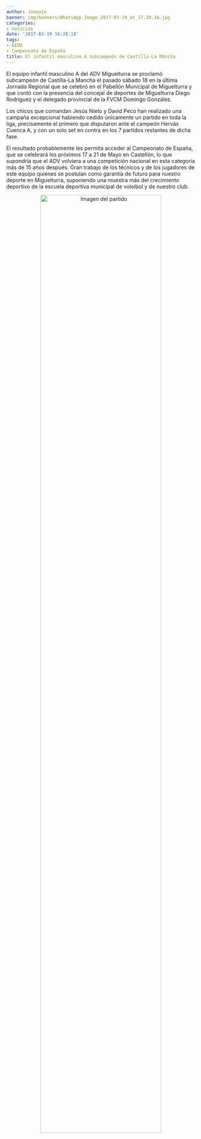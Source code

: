 ```yaml
---
author: Joaquín
banner: img/banners/WhatsApp_Image_2017-03-19_at_17.20.16.jpg
categories:
- noticias
date: '2017-03-19 16:28:18'
tags:
- EEDD
- Campeonato de España
title: El infantil masculino A subcampeón de Castilla-La Mancha
---
```


El equipo infantil masculino A del ADV Miguelturra se proclamó subcampeón de Castilla-La Mancha el pasado sábado 18 en la última Jornada Regional que se celebró en el Pabellón Municipal de Miguelturra y que contó con la presencia del concejal de deportes de Miguelturra Diego Rodríguez y el delegado provincial de la FVCM Domingo González.

Los chicos que comandan Jesús Nieto y David Peco han realizado una campaña excepcional habiendo cedido únicamente un partido en toda la liga, precisamente el primero que disputaron ante el campeón Hervás Cuenca A, y con un solo set en contra en los 7 partidos restantes de dicha fase.

El resultado probablemente les permita acceder al Campeonato de España, que se celebrará los próximos 17 a 21 de Mayo en Castellón, lo que supondría que el ADV volviera a una competición nacional en esta categoría más de 15 años después. Gran trabajo de los técnicos y de los jugadores de este equipo quienes se postulan como garantía de futuro para nuestro deporte en Miguelturra, suponiendo una muestra más del crecimiento deportivo de la escuela deportiva municipal de voleibol y de nuestro club.


<center>
<a target="_new" href="http://www.advmiguelturra.org/img/banners/WhatsApp%20Image%202017-03-19%20at%2017.20.16.jpg"> 
<img alt="Imagen del partido" width="80%" align="center" src="http://www.advmiguelturra.org/img/banners/WhatsApp%20Image%202017-03-19%20at%2017.20.16.jpg"/> </a> </center>

